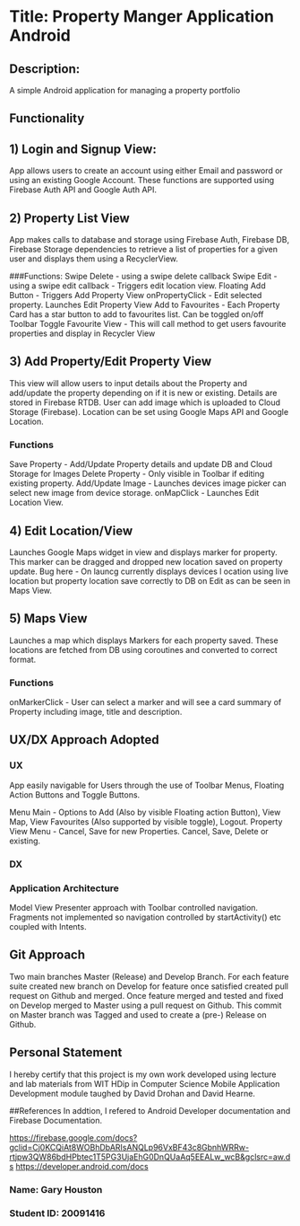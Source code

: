 # Title: Property Manger Application Android

## Description:
A simple Android application for managing a property portfolio

## Functionality
## 1) Login and Signup View:
App allows users to create an account using either Email and password or using an existing Google
Account. These functions are supported using Firebase Auth API and Google Auth API. 

## 2) Property List View
App makes calls to database and storage using Firebase Auth, Firebase DB, Firebase Storage 
dependencies to retrieve a list of properties for a given user and displays them using a
RecyclerView.

###Functions: 
Swipe Delete - using a swipe delete callback
Swipe Edit - using a swipe edit callback - Triggers edit location view.
Floating Add Button - Triggers Add Property View
onPropertyClick - Edit selected property. Launches Edit Property View
Add to Favourites - Each Property Card has a star button to add to favourites list. Can be toggled
on/off
Toolbar Toggle Favourite View - This will call method to get users favourite properties and display
in Recycler View

## 3) Add Property/Edit Property View
This view will allow users to input details about the Property and add/update the property depending
on if it is new or existing.  Details are stored in Firebase RTDB.
User can add image which is uploaded to Cloud Storage (Firebase). Location can be set using Google 
Maps API and Google Location.  

### Functions
Save Property - Add/Update Property details and update DB and Cloud Storage for Images
Delete Property - Only visible in Toolbar if editing existing property.
Add/Update Image - Launches devices image picker can select new image from device storage.
onMapClick - Launches Edit Location View.

## 4) Edit Location/View
Launches Google Maps widget in view and displays marker for property. This marker can be dragged 
and dropped new location saved on property update. Bug here - On launcg currently displays devices l
ocation using live location but property location save correctly to DB on Edit
as can be seen in Maps View.

## 5) Maps View
Launches a map which displays Markers for each property saved. These locations are fetched from DB 
using coroutines and converted to correct format.

### Functions
onMarkerClick - User can select a marker and will see a card summary of Property including image, 
title and description.

## UX/DX Approach Adopted

### UX
App easily navigable for Users through the use of Toolbar Menus, Floating Action Buttons and 
Toggle Buttons.

Menu Main - Options to Add (Also by visible Floating action Button), View Map, View Favourites (Also supported by visible toggle), Logout.
Property View Menu - Cancel, Save for new Properties. Cancel, Save, Delete or existing.

### DX

### Application Architecture
Model View Presenter approach with Toolbar controlled navigation. Fragments not implemented so 
navigation controlled by startActivity() etc coupled with Intents.

## Git Approach
Two main branches Master (Release) and Develop Branch. For each feature suite created new branch on
Develop for feature once satisfied created pull request on Github and merged. Once feature merged 
and tested and fixed on Develop merged to Master using a pull request on Github. This commit on 
Master branch was Tagged and used to create a (pre-) Release on Github.

## Personal Statement
I hereby certify that this project is my own work developed using lecture and lab materials from 
WIT HDip in Computer Science Mobile Application Development module taughed by David Drohan and David 
Hearne. 

##References
In addtion, I refered to Android Developer documentation and Firebase Documentation.

https://firebase.google.com/docs?gclid=Cj0KCQiAt8WOBhDbARIsANQLp96VxBF43c8GbnhWRRw-rtjpw3QW86bdHPbtec1T5PG3UjaEhG0DnQUaAq5EEALw_wcB&gclsrc=aw.ds
https://developer.android.com/docs

### Name: Gary Houston
### Student ID: 20091416





